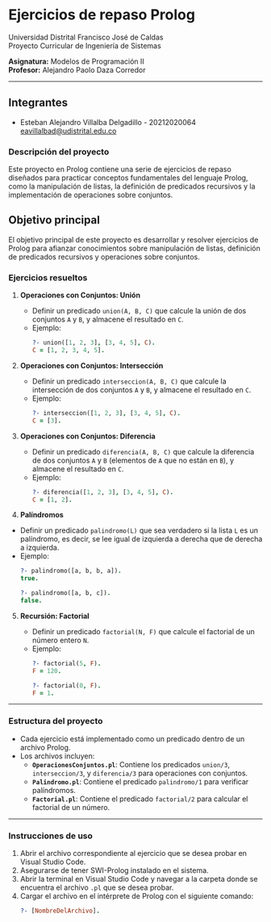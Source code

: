 # Ejercicios de repaso Prolog

Universidad Distrital Francisco José de Caldas  
Proyecto Curricular de Ingeniería de Sistemas

**Asignatura:** Modelos de Programación II  
**Profesor:** Alejandro Paolo Daza Corredor

---

## Integrantes


- Esteban Alejandro Villalba Delgadillo - 20212020064 <br> eavillalbad@udistrital.edu.co


### Descripción del proyecto

Este proyecto en Prolog contiene una serie de ejercicios de repaso diseñados para practicar conceptos fundamentales del lenguaje Prolog, como la manipulación de listas, la definición de predicados recursivos y la implementación de operaciones sobre conjuntos.

## Objetivo principal

El objetivo principal de este proyecto es desarrollar y resolver ejercicios de Prolog para afianzar conocimientos sobre manipulación de listas, definición de predicados recursivos y operaciones sobre conjuntos.

### Ejercicios resueltos


1. **Operaciones con Conjuntos: Unión**

   - Definir un predicado `union(A, B, C)` que calcule la unión de dos conjuntos `A` y `B`, y almacene el resultado en `C`.
   - Ejemplo:
     ```prolog
     ?- union([1, 2, 3], [3, 4, 5], C).
     C = [1, 2, 3, 4, 5].
     ```

2. **Operaciones con Conjuntos: Intersección**

   - Definir un predicado `interseccion(A, B, C)` que calcule la intersección de dos conjuntos `A` y `B`, y almacene el resultado en `C`.
   - Ejemplo:
     ```prolog
     ?- interseccion([1, 2, 3], [3, 4, 5], C).
     C = [3].
     ```

3. **Operaciones con Conjuntos: Diferencia**

   - Definir un predicado `diferencia(A, B, C)` que calcule la diferencia de dos conjuntos `A` y `B` (elementos de `A` que no están en `B`), y almacene el resultado en `C`.
   - Ejemplo:
     ```prolog
     ?- diferencia([1, 2, 3], [3, 4, 5], C).
     C = [1, 2].
     ```
    
4.  **Palíndromos**

   - Definir un predicado `palindromo(L)` que sea verdadero si la lista `L` es un palíndromo, es decir, se lee igual de izquierda a derecha que de derecha a izquierda.
   - Ejemplo:
     ```prolog
     ?- palindromo([a, b, b, a]).
     true.

     ?- palindromo([a, b, c]).
     false.
     ```

5. **Recursión: Factorial**

   - Definir un predicado `factorial(N, F)` que calcule el factorial de un número entero `N`.
   - Ejemplo:
     ```prolog
     ?- factorial(5, F).
     F = 120.

     ?- factorial(0, F).
     F = 1.
     ```

---

### Estructura del proyecto

- Cada ejercicio está implementado como un predicado dentro de un archivo Prolog.
- Los archivos incluyen:
  - **`OperacionesConjuntos.pl`**: Contiene los predicados `union/3`, `interseccion/3`, y `diferencia/3` para operaciones con conjuntos.
  - **`Palindromo.pl`**: Contiene el predicado `palindromo/1` para verificar palíndromos.
  - **`Factorial.pl`**: Contiene el predicado `factorial/2` para calcular el factorial de un número.

---

### Instrucciones de uso

1. Abrir el archivo correspondiente al ejercicio que se desea probar en Visual Studio Code.
2. Asegurarse de tener SWI-Prolog instalado en el sistema.
3. Abrir la terminal en Visual Studio Code y navegar a la carpeta donde se encuentra el archivo `.pl` que se desea probar.
4. Cargar el archivo en el intérprete de Prolog con el siguiente comando:
   ```prolog
   ?- [NombreDelArchivo].
